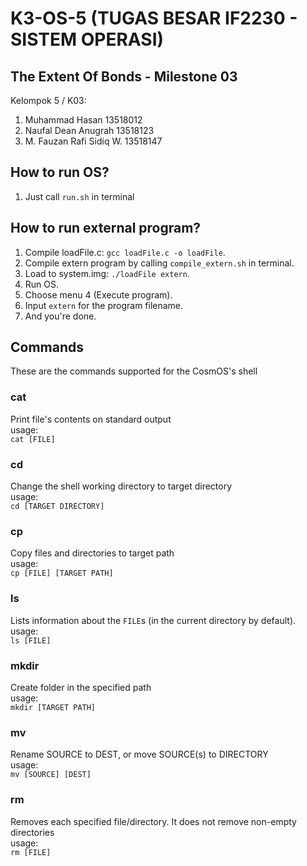 # K3-OS-5 (TUGAS BESAR IF2230 - SISTEM OPERASI)

## The Extent Of Bonds - Milestone 03

Kelompok 5 / K03:
1. Muhammad Hasan 		13518012
2. Naufal Dean Anugrah  	13518123
3. M. Fauzan Rafi Sidiq W.	13518147

<!-- ## Available shell script
1. `compile.sh`: Compile and link kernel.c and kernel.asm, then write to system.img
2. `run.sh`: Call compile.sh, then run bochs + input c in bochs
3. `resetSysImg.sh`: Make system.img anew
4. `externCompile.sh`: Compile and link extern.c and lib.asm -->

## How to run OS?
1. Just call `run.sh` in terminal

## How to run external program?
1. Compile loadFile.c: `gcc loadFile.c -o loadFile`.
2. Compile extern program by calling `compile_extern.sh` in terminal.
3. Load to system.img: `./loadFile extern`.
4. Run OS.
5. Choose menu 4 (Execute program).
6. Input `extern` for the program filename.
7. And you're done.

## Commands
These are the commands supported for the CosmOS's shell

### cat
Print file's contents on standard output <br>
usage: <br>
```cat [FILE]``` 

### cd
Change the shell working directory to target directory <br>
usage: <br>
```cd [TARGET DIRECTORY]``` 

### cp
Copy files and directories to target path <br>
usage: <br>
```cp [FILE] [TARGET PATH]``` 

### ls
Lists information about the `FILE`s (in the current directory by default). <br>
usage: <br>
```ls [FILE]```

### mkdir
Create folder in the specified path <br>
usage: <br>
```mkdir [TARGET PATH]```

### mv
Rename SOURCE to DEST, or move SOURCE(s) to DIRECTORY <br>
usage: <br>
```mv [SOURCE] [DEST]```

### rm
Removes each specified file/directory. It does not remove non-empty directories <br>
usage: <br>
```rm [FILE]```
